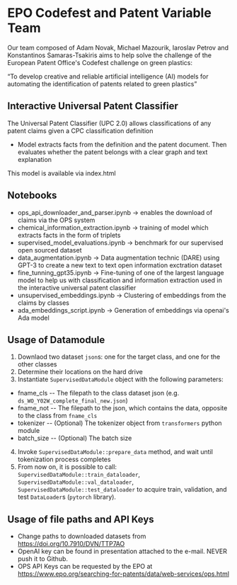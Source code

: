 # EPO Codefest and Patent Variable Team

Our team composed of Adam Novak, Michael Mazourik, Iaroslav Petrov and Konstantinos Samaras-Tsakiris aims to help solve the challenge of the European Patent Office's Codefest challenge on green plastics:

“To develop creative and reliable artificial intelligence (AI) models for automating the identification of patents related to green plastics”


## Interactive Universal Patent Classifier

The Universal Patent Classifier (UPC 2.0) allows classifications of any patent claims given a CPC classification definition

* Model extracts facts from the definition and the patent document. Then evaluates whether the patent belongs with a clear graph and text explanation

This model is available via index.html

## Notebooks

- ops_api_downloader_and_parser.ipynb -> enables the download of claims via the OPS system
- chemical_information_extraction.ipynb -> training of model which extracts facts in the form of triplets
- supervised_model_evaluations.ipynb -> benchmark for our supervised open sourced dataset
- data_augmentation.ipynb -> Data augmentation technic (DARE) using GPT-3 to create a new text to text open information exctration dataset
- fine_tunning_gpt35.ipynb -> Fine-tuning of one of the largest language model to help us with classification and information extraction used in the interactive universal patent classifier
- unsupervised_embeddings.ipynb -> Clustering of embeddings from the claims by classes
- ada_embeddings_script.ipynb -> Generation of embeddings via openai's Ada model

## Usage of Datamodule

1. Downlaod two dataset `json`s: one for the target class, and one for the other classes
2. Determine their locations on the hard drive
3. Instantiate `SupervisedDataModule` object with the following parameters:

- fname_cls -- The filepath to the class dataset json (e.g. `ds_WO_Y02W_complete_final_new.json`)
- fname_not -- The filepath to the json, which contains the data, opposite to the class from `fname_cls`
- tokenizer -- (Optional) The tokenizer object from `transformers` python module
- batch_size -- (Optional) The batch size

4. Invoke `SupervisedDataModule::prepare_data` method, and wait until tokenization process completes
5. From now on, it is possible to call: `SupervisedDataModule::train_dataloader`, `SupervisedDataModule::val_dataloader`, `SupervisedDataModule::test_dataloader` to acquire train, validation, and test `DataLoader`s (`pytorch` library).

## Usage of file paths and API Keys

- Change paths to downloaded datasets from https://doi.org/10.7910/DVN/TTP7AO
- OpenAI key can be found in presentation attached to the e-mail. NEVER push it to Github.
- OPS API Keys can be requested by the EPO at https://www.epo.org/searching-for-patents/data/web-services/ops.html
